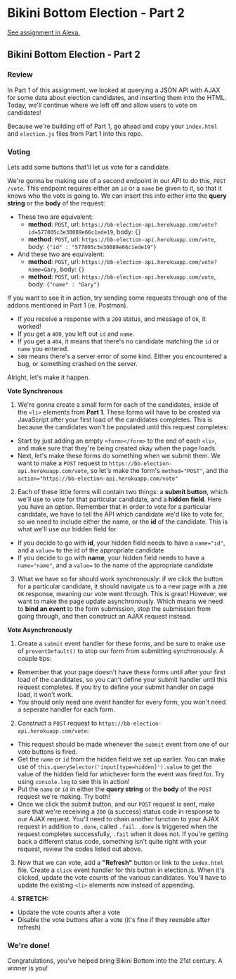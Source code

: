 # Bikini Bottom Election - Part 2
[See assignment in Alexa.](https://alexa.bitmaker.co/wdi/67/assignments/2059/latest)

## Bikini Bottom Election - Part 2

### Review
In Part 1 of this assignment, we looked at querying a JSON API with AJAX for some data about election candidates, and inserting them into the HTML. Today, we'll continue where we left off and allow users to vote on candidates!

Because we're building off of Part 1, go ahead and copy your `index.html` and `election.js` files from Part 1 into this repo.

### Voting

Lets add some buttons that'll let us vote for a candidate.

We're gonna be making use of a second endpoint in our API to do this, `POST /vote`. This endpoint requires either an `id` or a `name` be given to it, so that it knows who the vote is going to. We can insert this info either into the **query string** or the **body** of the request:

- These two are equivalent:
  - **method**: `POST`, url: `https://bb-election-api.herokuapp.com/vote?id=577805c3e30089e66c1ede19`, body: `{}`
  - **method**: `POST`, url: `https://bb-election-api.herokuapp.com/vote`, body: `{"id" : "577805c3e30089e66c1ede19"}`
- And these two are equivalent:
  - **method**: `POST`, url: `https://bb-election-api.herokuapp.com/vote?name=Gary`, body: `{}`
  - **method**: `POST`, url: `https://bb-election-api.herokuapp.com/vote`, body: `{"name" : "Gary"}`

If you want to see it in action, try sending some requests through one of the addons mentioned in Part 1 (ie. Postman).

- If you receive a response with a `200` status, and message of `Ok`, it worked!
- If you get a `400`, you left out `id` and `name`.
- If you get a `404`, it means that there's no candidate matching the `id` or `name` you entered.
- `500` means there's a server error of some kind. Either you encountered a bug, or something crashed on the server.

Alright, let's make it happen.

**Vote Synchronous**

1. We're gonna create a small form for each of the candidates, inside of the `<li>` elements from **Part 1**. These forms will have to be created via JavaScript after your first load of the candidates completes. This is because the candidates won't be populated until this request completes:

  - Start by just adding an empty `<form></form>` to the end of each `<li>`, and make sure that they're being created okay when the page loads.
  - Next, let's make these forms do something when we submit them. We want to make a `POST` request to `https://bb-election-api.herokuapp.com/vote`, so let's make the form's `method="POST"`, and the `action="https://bb-election-api.herokuapp.com/vote"`

2. Each of these little forms will contain two things: a **submit button**, which we'll use to vote for that particular candidate, and a **hidden field**. Here you have an option. Remember that in order to vote for a particular candidate, we have to tell the API which candidate we'd like to vote for, so we need to include either the name, or the **id** of the candidate. This is what we'll use our hidden field for.

  - If you decide to go with **id**, your hidden field needs to have a `name="id"`, and a `value=` to the id of the appropriate candidate
  - If you decide to go with **name**, your hidden field needs to have a `name="name"`, and a `value=` to the name of the appropriate candidate

3. What we have so far should work synchronously: if we click the button for a particular candidate, it should navigate us to a new page with a `200 OK` response, meaning our vote went through. This is great! However, we want to make the page update asynchronously. Which means we need to **bind an event** to the form submission, stop the submission from going through, and then construct an AJAX request instead.

**Vote Asynchronously**

1. Create a `submit` event handler for these forms, and be sure to make use of `preventDefault()` to stop our form from submitting synchronously. A couple tips:

  - Remember that your page doesn't have these forms until after your first load of the candidates, so you can't define your submit handler until this request completes. If you try to define your submit handler on page load, it won't work.
  - You should only need one event handler for every form, you won't need a seperate handler for each form.

2. Construct a `POST` request to `https://bb-election-api.herokuapp.com/vote`:

  - This request should be made whenever the `submit` event from one of our vote buttons is fired.
  - Get the `name` or `id` from the hidden field we set up earlier. You can make use of `this.querySelector('input[type=hidden]').value` to get the value of the hidden field for whichever form the event was fired for. Try using `console.log` to see this in action!
  - Put the `name` or `id` in either the **query string** or the **body** of the `POST` request we're making. Try both!
  - Once we click the submit button, and our `POST` request is sent, make sure that we're receiving a `200` (a success) status code in response to our AJAX request. You'll need to chain another function to your AJAX request in addition to `.done`, called `.fail`. `.done` is triggered when the request completes successfully, `.fail` when it does not. If you're getting back a different status code, something isn't quite right with your request, review the codes listed out above.

3. Now that we can vote, add a **"Refresh"** button or link to the `index.html` file. Create a `click` event handler for this button in election.js. When it's clicked, update the vote counts of the various candidates. You'll have to update the existing `<li>` elements now instead of appending.

4. **STRETCH:**

  - Update the vote counts after a vote
  - Disable the vote buttons after a vote (it's fine if they reenable after refresh)

### We're done!
Congratulations, you've helped bring Bikini Bottom into the 21st century. A winner is you!

